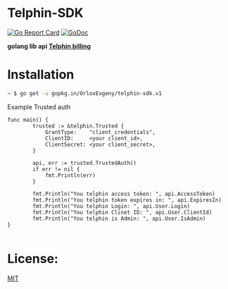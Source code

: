 # Telphin-SDK

[![Go Report Card](https://goreportcard.com/badge/github.com/OrlovEvgeny/telphin-sdk)](https://goreportcard.com/report/github.com/OrlovEvgeny/telphin-sdk)
[![GoDoc](https://godoc.org/github.com/OrlovEvgeny/telphin-sdk?status.svg)](https://godoc.org/github.com/OrlovEvgeny/telphin-sdk)

**golang lib api [Telphin billing](https://ringme-confluence.atlassian.net/wiki/spaces/RAL/pages)**

# Installation

```bash
~ $ go get -u gopkg.in/OrlovEvgeny/telphin-sdk.v1
```

Example Trusted auth

````golang
func main() {
        trusted := &telphin.Trusted {
    		GrantType:    "client_credentials",
    		ClientID:     <your client_id>,
    		ClientSecret: <your client_secret>,
    	}
    
    	api, err := trusted.TrustedAuth()
    	if err != nil {
    		fmt.Println(err)
    	}
    
    	fmt.Println("You telphin access token: ", api.AccessToken)
    	fmt.Println("You telphin token expires in: ", api.ExpiresIn)
    	fmt.Println("You telphin Login: ", api.User.Login)
    	fmt.Println("You telphin Clinet ID: ", api.User.ClientId)
    	fmt.Println("You telphin is Admin: ", api.User.IsAdmin)
}
	
````


# License:

[MIT](LICENSE)
